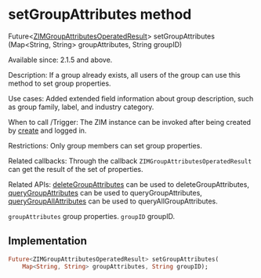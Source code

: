 


# setGroupAttributes method








Future&lt;[ZIMGroupAttributesOperatedResult](../../zego_uikit_prebuilt_live_audio_room/ZIMGroupAttributesOperatedResult-class.md)> setGroupAttributes
(Map&lt;String, String> groupAttributes, String groupID)





<p>Available since: 2.1.5 and above.</p>
<p>Description: If a group already exists, all users of the group can use this method to set group properties.</p>
<p>Use cases: Added extended field information about group description, such as group family, label, and industry category.</p>
<p>When to call /Trigger: The ZIM instance can be invoked after being created by <a href="../../zego_uikit_prebuilt_live_audio_room/ZIM/create.md">create</a> and logged in.</p>
<p>Restrictions: Only group members can set group properties.</p>
<p>Related callbacks: Through the callback <code>ZIMGroupAttributesOperatedResult</code> can get the result of the set of properties.</p>
<p>Related APIs: <a href="../../zego_uikit_prebuilt_live_audio_room/ZIM/deleteGroupAttributes.md">deleteGroupAttributes</a> can be used to deleteGroupAttributes, <a href="../../zego_uikit_prebuilt_live_audio_room/ZIM/queryGroupAttributes.md">queryGroupAttributes</a> can be used to queryGroupAttributes, <a href="../../zego_uikit_prebuilt_live_audio_room/ZIM/queryGroupAllAttributes.md">queryGroupAllAttributes</a> can be used to queryAllGroupAttributes.</p>
<p><code>groupAttributes</code> group properties.
<code>groupID</code> groupID.</p>



## Implementation

```dart
Future<ZIMGroupAttributesOperatedResult> setGroupAttributes(
    Map<String, String> groupAttributes, String groupID);
```








